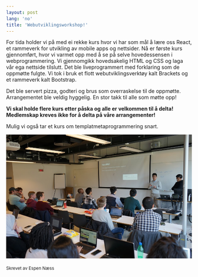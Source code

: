 ```yaml
---
layout: post
lang: 'no'
title: 'Webutviklingsworkshop!'
---
```


For tida holder vi på med ei rekke kurs hvor vi har som mål å lære oss React, et rammeverk for
utvikling av mobile apps og nettsider. Nå er første kurs gjennomført, hvor vi varmet opp med å se på selve hovedessensen i webprogrammering. Vi gjennomgikk hovedsakelig HTML og CSS og laga vår ega nettside tilslutt. Det ble liveprogrammert med forklaring som de oppmøtte fulgte.
Vi tok i bruk et flott webutviklingsverktøy kalt Brackets og et rammeverk kalt Bootstrap.

Det ble servert pizza, godteri og brus som overraskelse til de oppmøtte. Arrangementet ble veldig hyggelig. En stor takk til alle som møtte opp!

<b>Vi skal holde flere kurs etter påska og alle er velkommen til å delta! Medlemskap kreves ikke for å delta på våre arrangementer!</b>

Mulig vi også tar et kurs om templatmetaprogrammering snart.

<img class="img-center" src="static/img/Webworkshop.jpg">

<small>Skrevet av Espen Næss</small>
